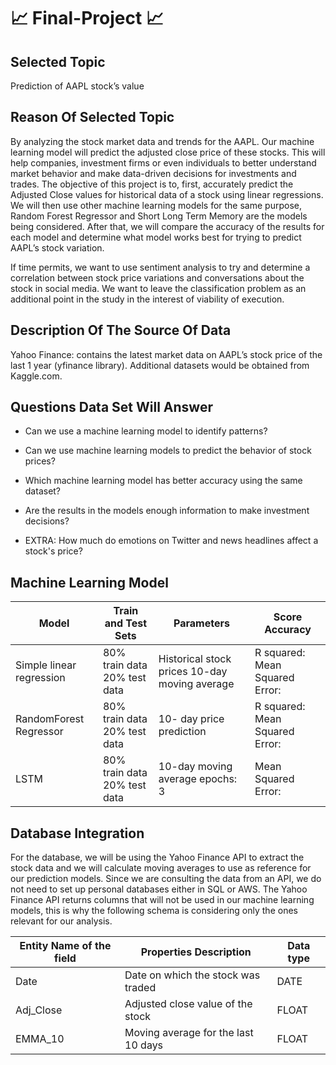 # :chart_with_upwards_trend: Final-Project :chart_with_upwards_trend:

## Selected Topic

Prediction of AAPL stock’s value  

## Reason Of Selected Topic

By analyzing the stock market data and trends for the AAPL. Our machine learning model will predict the adjusted close price of these stocks. This will help companies, investment firms or even individuals to better understand market behavior and make data-driven decisions for investments and trades. The objective of this project is to, first, accurately predict the Adjusted Close values for historical data of a stock using linear regressions. We will then use other machine learning models for the same purpose, Random Forest Regressor and Short Long Term Memory are the models being considered. After that, we will compare the accuracy of the results for each model and determine what model works best for trying to predict AAPL’s stock variation. 

If time permits, we want to use sentiment analysis to try and determine a correlation between stock price variations and conversations about the stock in social media. We want to leave the classification problem as an additional point in the study in the interest of viability of execution.

## Description Of The Source Of Data

Yahoo Finance: contains the latest market data on AAPL’s stock price of the last 1 year (yfinance library). Additional datasets would be obtained from Kaggle.com.

## Questions Data Set Will Answer

 + Can we use a machine learning model to identify patterns?
 + Can we use machine learning models to predict the behavior of stock prices?
 + Which machine learning model has better accuracy using the same dataset?
 + Are the results in the models enough information to make investment decisions?

 + EXTRA: How much do emotions on Twitter and news headlines affect a stock's price?

## Machine Learning Model

| Model                    | Train and Test Sets          | Parameters                                    | Score Accuracy                  |
| ------------------------ | ---------------------------- | --------------------------------------------- | ------------------------------- |
| Simple linear regression | 80% train data 20% test data | Historical stock prices 10-day moving average | R squared: Mean Squared Error:  |
| RandomForest Regressor   | 80% train data 20% test data | 10- day price prediction                      | R squared:  Mean Squared Error: |
| LSTM                     | 80% train data 20% test data | 10-day moving average epochs: 3               | Mean Squared Error:             |       

## Database Integration

For the database, we will be using the Yahoo Finance API to extract the stock data and we will calculate moving averages to use as reference for our prediction models. Since we are consulting the data from an API, we do not need to set up personal databases either in SQL or AWS. The Yahoo Finance API returns columns that will not be used in our machine learning models, this is why the following schema is considering only the ones relevant for our analysis.

| **Entity Name of the field**| **Properties Description**              | **Data type** | 
| ------------------------ | ----------------------------------- | --------- |
| Date                     | Date on which the stock was traded  | DATE      | 
| Adj_Close                | Adjusted close value of the stock   | FLOAT     | 
| EMMA_10                  | Moving average for the last 10 days | FLOAT     |



















